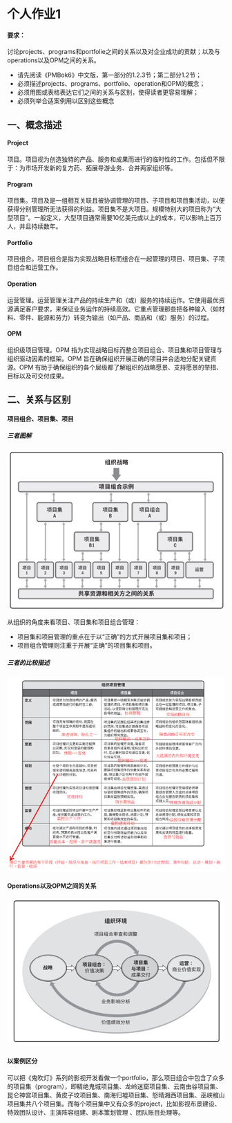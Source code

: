 个人作业1
=========

#### 要求：

讨论projects、programs和portfolie之间的关系以及对企业成功的贡献；以及与operations以及OPM之间的关系。

- 请先阅读《PMBok6》中文版，第一部分的1.2.3节；第二部分1.2节；
- 必须描述projects、programs、portfolio、operation和OPM的概念；
- 必须用图或表格表达它们之间的关系与区别，使得读者更容易理解；
- 必须列举合适案例用以区别这些概念

一、概念描述
------------

#### Project

项目。项目视为创造独特的产品、服务和成果而进行的临时性的工作。包括但不限于：为市场开发新的复方药、拓展导游业务、合并两家组织等。

#### Program

项目集。项目及是一组相互关联且被协调管理的项目、子项目和项目集活动，以便获得分别管理所无法获得的利益。项目集不是大项目。规模特别大的项目称为“大型项目”。一般定义，大型项目通常需要10亿美元或以上的成本，可以影响上百万人，并且持续数年。

#### Portfolio

项目组合。项目组合是指为实现战略目标而组合在一起管理的项目、项目集、子项目组合和运营工作。

#### Operation

运营管理。运营管理关注产品的持续生产和（或）服务的持续运作。它使用最优资源满足客户要求，来保证业务运作的持续高效。它重点管理那些把各种输入（如材料、零件、能源和劳力）转变为输出（如产品、商品和（或）服务）的过程。

#### OPM

组织级项目管理。OPM 指为实现战略目标而整合项目组合、项目集和项目管理与组织驱动因素的框架。OPM 旨在确保组织开展正确的项目并合适地分配关键资源。OPM 有助于确保组织的各个层级都了解组织的战略愿景、支持愿景的举措、目标以及可交付成果。

二、关系与区别
--------------

#### 项目组合、项目集、项目

##### 三者图解

![1](./img/1.png)

从组织的角度来看项目、项目集和项目组合管理：

- 项目集和项目管理的重点在于以“正确”的方式开展项目集和项目；
- 项目组合管理则注重于开展“正确”的项目集和项目。

##### 三者的比较描述

![image-20200502134025362](img/image-20200502134025362.png)

#### Operations以及OPM之间的关系

![image-20200502134235355](img/image-20200502134235355.png)

#### 以案例区分

可以把《鬼吹灯》系列的影视开发看做一个portfolio，那么项目组合中包含了众多的项目集（program），即精绝鬼城项目集、龙岭迷窟项目集、云南虫谷项目集、昆仑神宫项目集、黄皮子坟项目集、南海归墟项目集、怒晴湘西项目集、巫峡棺山项目集共八个项目集。而每个项目集中又有众多的project，比如影视布景建设、特效团队设计、主演阵容组建、剧本策划管理 、团队账目处理等。